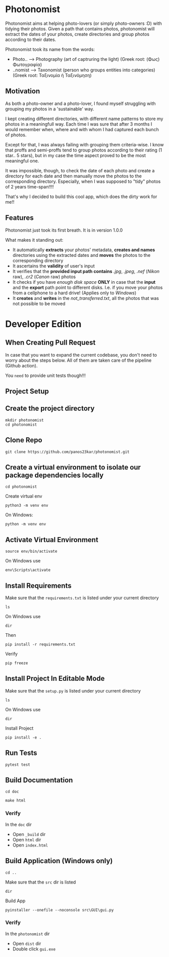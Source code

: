 # Photonomist

Photonomist aims at helping photo-lovers (or simply photo-owners :D) with tidying their photos.
Given a path that contains photos, photonomist will extract the dates of your photos, 
create directories and group photos according to their dates.

Photonomist took its name from the words:

- Photo..  --> Photography (art of captruring the light)                (Greek root: (Φως) Φωτογραφία)
- ..nomist --> Taxonomist  (person who groups entities into categories) (Greek root: Ταξινομία ή Ταξινόμηση)

## Motivation
As both a photo-owner and a photo-lover, I found myself struggling with grouping my photos in a 'sustainable' way.

I kept creating different directories, with different name patterns to store my photos in a meaningfull way.
Each time I was sure that after 3 months I would remember when, where and with whom I had captured each bunch of photos.


Except for that, I was always failing with grouping them criteria-wise. 
I know that proffs and semi-proffs tend to group photos according to their rating (1 star.. 5 stars), 
but in my case the time aspect proved to be the most meaningful one.

It was impossible, though, to check the date of each photo and create a directory for each date and
then manually move the photos to the corresponding directory. 
Especially, when I was supposed to "tidy" photos of 2 years time-span!!!!

That's why I decided to build this cool app, which does the dirty work for me!!

## Features

Photonomist just took its first breath. It is in version 1.0.0

What makes it standing out:

- It automatically **extracts** your photos' metadata, **creates and names** directories using the extracted dates and **moves** the photos to the corresponding directory
- It ascertains the **validity** of user's input
- It verifies that the **provided input path contains** *.jpg*, *.jpeg*, *.nef* (*Nikon* raw), *.cr2* (*Canon* raw) photos
- It checks if you have *enough disk space* **ONLY** in case that the **input** and the **export** path point to different disks. I.e. if you move your photos from a cellphone to a hard drive! (Applies only to *Windows*)
- It **creates** and **writes** in the *not_transferred.txt*, all the photos that was not possible to be moved


# Developer Edition

## When Creating Pull Request

In case that you want to expand the current codebase, you don't need to worry about the steps below. 
All of them are taken care of the pipeline (Github action).

You `need` to provide unit tests though!!!

## Project Setup

## Create the project directory
    mkdir photonomist
    cd photonomist

## Clone Repo

    git clone https://github.com/panos23kar/photonomist.git

## Create a virtual environment to isolate our package dependencies locally
    cd photonomist

Create virtual env

    python3 -m venv env

On Windows:

    python -m venv env

## Activate Virtual Environment
    source env/bin/activate

On Windows use

    env\Scripts\activate

## Install Requirements
Make sure that the `requirements.txt` is listed under your current directory

    ls
On Windows use 

    dir

Then

    pip install -r requirements.txt

Verify

    pip freeze

## Install Project In Editable Mode

Make sure that the `setup.py` is listed under your current directory

    ls
On Windows use 

    dir

Install Project

    pip install -e .

## Run Tests

    pytest test

## Build Documentation

    cd doc

    make html

### Verify

In the `doc` dir

-   Open `_build` dir
-   Open `html` dir
-   Open `index.html`

## Build Application (Windows only)

    cd ..

Make sure that the `src` dir is listed

    dir

Build App

    pyinstaller --onefile --noconsole src\GUI\gui.py

### Verify

In the `photonomist` dir

-   Open `dist` dir
-   Double click `gui.exe`
